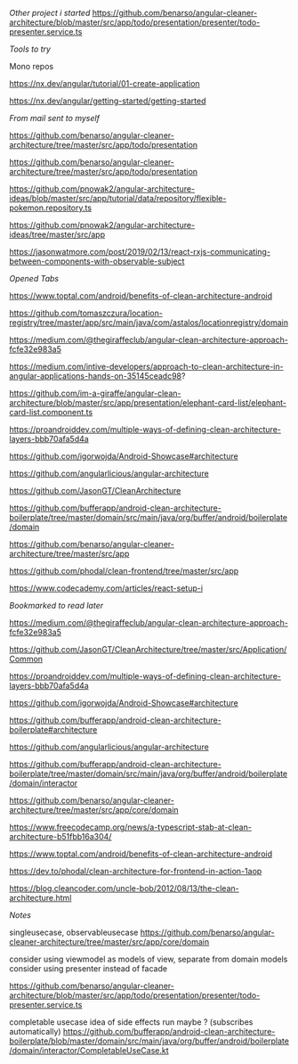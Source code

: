 *Other project i started*
https://github.com/benarso/angular-cleaner-architecture/blob/master/src/app/todo/presentation/presenter/todo-presenter.service.ts

*Tools to try*

Mono repos

https://nx.dev/angular/tutorial/01-create-application

https://nx.dev/angular/getting-started/getting-started

*From mail sent to myself*

https://github.com/benarso/angular-cleaner-architecture/tree/master/src/app/todo/presentation

https://github.com/benarso/angular-cleaner-architecture/tree/master/src/app/todo/presentation

https://github.com/pnowak2/angular-architecture-ideas/blob/master/src/app/tutorial/data/repository/flexible-pokemon.repository.ts

https://github.com/pnowak2/angular-architecture-ideas/tree/master/src/app

https://jasonwatmore.com/post/2019/02/13/react-rxjs-communicating-between-components-with-observable-subject

*Opened Tabs*

https://www.toptal.com/android/benefits-of-clean-architecture-android

https://github.com/tomaszczura/location-registry/tree/master/app/src/main/java/com/astalos/locationregistry/domain

https://medium.com/@thegiraffeclub/angular-clean-architecture-approach-fcfe32e983a5

https://medium.com/intive-developers/approach-to-clean-architecture-in-angular-applications-hands-on-35145ceadc98?

https://github.com/im-a-giraffe/angular-clean-architecture/blob/master/src/app/presentation/elephant-card-list/elephant-card-list.component.ts

https://proandroiddev.com/multiple-ways-of-defining-clean-architecture-layers-bbb70afa5d4a

https://github.com/igorwojda/Android-Showcase#architecture

https://github.com/angularlicious/angular-architecture

https://github.com/JasonGT/CleanArchitecture

https://github.com/bufferapp/android-clean-architecture-boilerplate/tree/master/domain/src/main/java/org/buffer/android/boilerplate/domain

https://github.com/benarso/angular-cleaner-architecture/tree/master/src/app

https://github.com/phodal/clean-frontend/tree/master/src/app

https://www.codecademy.com/articles/react-setup-i


*Bookmarked to read later*

https://medium.com/@thegiraffeclub/angular-clean-architecture-approach-fcfe32e983a5

https://github.com/JasonGT/CleanArchitecture/tree/master/src/Application/Common

https://proandroiddev.com/multiple-ways-of-defining-clean-architecture-layers-bbb70afa5d4a

https://github.com/igorwojda/Android-Showcase#architecture

https://github.com/bufferapp/android-clean-architecture-boilerplate#architecture

https://github.com/angularlicious/angular-architecture

https://github.com/bufferapp/android-clean-architecture-boilerplate/tree/master/domain/src/main/java/org/buffer/android/boilerplate/domain/interactor

https://github.com/benarso/angular-cleaner-architecture/tree/master/src/app/core/domain

https://www.freecodecamp.org/news/a-typescript-stab-at-clean-architecture-b51fbb16a304/

https://www.toptal.com/android/benefits-of-clean-architecture-android

https://dev.to/phodal/clean-architecture-for-frontend-in-action-1aop

https://blog.cleancoder.com/uncle-bob/2012/08/13/the-clean-architecture.html


*Notes*

singleusecase, observableusecase
https://github.com/benarso/angular-cleaner-architecture/tree/master/src/app/core/domain

consider using viewmodel as models of view, separate from domain models
consider using presenter instead of facade

https://github.com/benarso/angular-cleaner-architecture/blob/master/src/app/todo/presentation/presenter/todo-presenter.service.ts


completable usecase idea of side effects run maybe ? (subscribes automatically)
https://github.com/bufferapp/android-clean-architecture-boilerplate/blob/master/domain/src/main/java/org/buffer/android/boilerplate/domain/interactor/CompletableUseCase.kt

